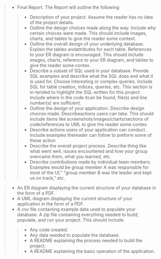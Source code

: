 
> * Final Report. The Report will outline the following
> > - Description of your project. Assume the reader has no idea of the project details.
> > - Outline the design choices made along the way. Include why certain choices were made.  This should include images,  charts, and tables to give the reader some context.
> > - Outline the overall design of your underlying database. Explain the tables andattributes  for  each  table.  References  to  your  ER  diagram  is  encouraged.  This should include images, charts, reference to your ER diagram, and tables to give the reader some contex.
> > - Describe a subset of SQL used in your database. Provide SQL examples and describe what the SQL does and what it is used for. Choose interesting or complex queries. Include SQL for table creation, indices, queries, etc. This section is in-tended to highlight the SQL written for this project. Include where in the code itcan be found, file(s) and line number(s) are sufficient.
> > - Outline the design of your application. Describe design choices made. Describeactions users can take. This should include items like screenshots/images/charts/sections of code/references to UML to give the reader some contex.
> > - Describe  actions  users  of  your  application  can  conduct.  Include  examples  thereader can follow to preform some of these action
> > - Describe the overall project process. Describe thing like what went well, issues encountered and how your group overcame them, what you learned, etc.
> > - Describe  contributions  made  by  individual  team  members.  Examples  would  be group member A was responsible for most of the UI," "group member B was the leader and kept us on track," etc.

> * An  ER  diagram  displaying  the  current  structure  of  your  database  in  the  form  of  a PDF.
> * A UML diagram displaying the current structure of your application in the form of a PDF.
> * A csv  file containing example data used to populate your database. A zip file containing everything needed to build, populate, and run your project. This should include: 
> > - Any code created.
> > - Any data needed to populate the database.
> > - A README explaining the process needed to build the project.
> > - A README explaining the basic operation of the application.
